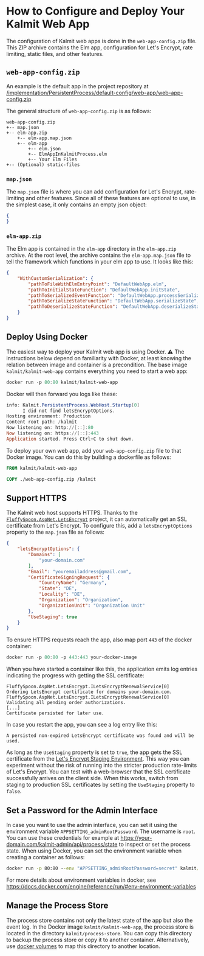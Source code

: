 # How to Configure and Deploy Your Kalmit Web App

The configuration of Kalmit web apps is done in the `web-app-config.zip` file. This ZIP archive contains the Elm app, configuration for Let's Encrypt, rate limiting, static files, and other features.

## `web-app-config.zip`

An example is the default app in the project repository at [/implementation/PersistentProcess/default-config/web-app/web-app-config.zip](https://github.com/Viir/Kalmit/blob/fcba53c01c28fe89616420d247a82af7ad534c3f/implementation/PersistentProcess/default-config/web-app/web-app-config.zip)

The general structure of `web-app-config.zip` is as follows:

```
web-app-config.zip
+-- map.json
+-- elm-app.zip
    +-- elm-app.map.json
    +-- elm-app
        +-- elm.json
        +-- ElmAppInKalmitProcess.elm
        +-- Your Elm Files
+-- (Optional) static-files
```

### `map.json`

The `map.json` file is where you can add configuration for Let's Encrypt, rate-limiting and other features.
Since all of these features are optional to use, in the simplest case, it only contains an empty json object:
```json
{
}
```

### `elm-app.zip`

The Elm app is contained in the `elm-app` directory in the `elm-app.zip` archive. At the root level, the archive contains the `elm-app.map.json` file to tell the framework which functions in your elm app to use. It looks like this:
```json
{
    "WithCustomSerialization": {
        "pathToFileWithElmEntryPoint": "DefaultWebApp.elm",
        "pathToInitialStateFunction": "DefaultWebApp.initState",
        "pathToSerializedEventFunction": "DefaultWebApp.processSerializedEvent",
        "pathToSerializeStateFunction": "DefaultWebApp.serializeState",
        "pathToDeserializeStateFunction": "DefaultWebApp.deserializeState"
    }
}
```

## Deploy Using Docker

The easiest way to deploy your Kalmit web app is using Docker. ⚠ The instructions below depend on familiarity with Docker, at least knowing the relation between image and container is a precondition. The base image `kalmit/kalmit-web-app` contains everything you need to start a web app:
```powershell
docker run -p 80:80 kalmit/kalmit-web-app
```
Docker will then forward you logs like these:
```powershell
info: Kalmit.PersistentProcess.WebHost.Startup[0]
      I did not find letsEncryptOptions.
Hosting environment: Production
Content root path: /kalmit
Now listening on: http://[::]:80
Now listening on: https://[::]:443
Application started. Press Ctrl+C to shut down.
```
To deploy your own web app, add your `web-app-config.zip` file to that Docker image. You can do this by building a dockerfile as follows:
```dockerfile
FROM kalmit/kalmit-web-app

COPY ./web-app-config.zip /kalmit
```

## Support HTTPS

The Kalmit web host supports HTTPS. Thanks to the [`FluffySpoon.AspNet.LetsEncrypt`](https://github.com/ffMathy/FluffySpoon.AspNet.LetsEncrypt) project, it can automatically get an SSL certificate from Let's Encrypt. To configure this, add a `letsEncryptOptions` property to the `map.json` file as follows:
```json
{
    "letsEncryptOptions": {
        "Domains": [
            "your-domain.com"
        ],
        "Email": "youremailaddress@gmail.com",
        "CertificateSigningRequest": {
            "CountryName": "Germany",
            "State": "DE",
            "Locality": "DE",
            "Organization": "Organization",
            "OrganizationUnit": "Organization Unit"
        },
        "UseStaging": true
    }
}
```

To ensure HTTPS requests reach the app, also map port `443` of the docker container:
```powershell
docker run -p 80:80 -p 443:443 your-docker-image
```

When you have started a container like this, the application emits log entries indicating the progress with getting the SSL certificate:
```
FluffySpoon.AspNet.LetsEncrypt.ILetsEncryptRenewalService[0]
Ordering LetsEncrypt certificate for domains your-domain.com.
FluffySpoon.AspNet.LetsEncrypt.ILetsEncryptRenewalService[0]
Validating all pending order authorizations.
[...]
Certificate persisted for later use.
```
In case you restart the app, you can see a log entry like this:
```
A persisted non-expired LetsEncrypt certificate was found and will be used.
```

As long as the `UseStaging` property is set to `true`, the app gets the SSL certificate from the [Let's Encrypt Staging Environment](https://letsencrypt.org/docs/staging-environment/). This way you can experiment without the risk of running into the stricter production rate-limits of Let's Encrypt. You can test with a web-browser that the SSL certificate successfully arrives on the client side. When this works, switch from staging to production SSL certificates by setting the `UseStaging` property to `false`.

## Set a Password for the Admin Interface

In case you want to use the admin interface, you can set it using the environment variable `APPSETTING_adminRootPassword`. The username is `root`.
You can use these credentials for example at https://your-domain.com/kalmit-admin/api/process/state to inspect or set the process state.
When using Docker, you can set the environment variable when creating a container as follows:
```cmd
docker run -p 80:80 --env "APPSETTING_adminRootPassword=secret" kalmit/kalmit-web-app
```
For more details about environment variables in docker, see https://docs.docker.com/engine/reference/run/#env-environment-variables

## Manage the Process Store

The process store contains not only the latest state of the app but also the event log.
In the Docker image `kalmit/kalmit-web-app`, the process store is located in the directory `kalmit/process-store`.
You can copy this directory to backup the process store or copy it to another container.
Alternatively, use [docker volumes](https://docs.docker.com/storage/volumes/) to map this directory to another location.

